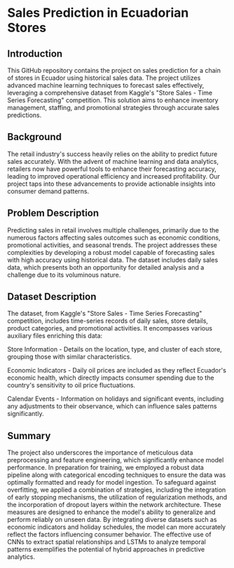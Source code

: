 
# Sales Prediction in Ecuadorian Stores

## Introduction
This GitHub repository contains the project on sales prediction for a chain of stores in Ecuador using historical sales data. The project utilizes advanced machine learning techniques to forecast sales effectively, leveraging a comprehensive dataset from Kaggle's "Store Sales - Time Series Forecasting" competition. This solution aims to enhance inventory management, staffing, and promotional strategies through accurate sales predictions.

## Background
The retail industry's success heavily relies on the ability to predict future sales accurately. With the advent of machine learning and data analytics, retailers now have powerful tools to enhance their forecasting accuracy, leading to improved operational efficiency and increased profitability. Our project taps into these advancements to provide actionable insights into consumer demand patterns.

## Problem Description
Predicting sales in retail involves multiple challenges, primarily due to the numerous factors affecting sales outcomes such as economic conditions, promotional activities, and seasonal trends. The project addresses these complexities by developing a robust model capable of forecasting sales with high accuracy using historical data. The dataset includes daily sales data, which presents both an opportunity for detailed analysis and a challenge due to its voluminous nature.

## Dataset Description
The dataset, from Kaggle's "Store Sales - Time Series Forecasting" competition, includes time-series records of daily sales, store details, product categories, and promotional activities. It encompasses various auxiliary files enriching this data:

Store Information - Details on the location, type, and cluster of each store, grouping those with similar characteristics.

Economic Indicators - Daily oil prices are included as they reflect Ecuador's economic health, which directly impacts consumer spending due to the country's sensitivity to oil price fluctuations.

Calendar Events - Information on holidays and significant events, including any adjustments to their observance, which can influence sales patterns significantly.

## Summary
The project also underscores the importance of meticulous data preprocessing and feature engineering, which significantly enhance model performance. In preparation for training, we employed a robust data pipeline along with categorical encoding techniques to ensure the data was optimally formatted and ready for model ingestion. To safeguard against overfitting, we applied a combination of strategies, including the integration of early stopping mechanisms, the utilization of regularization methods, and the incorporation of dropout layers within the network architecture. These measures are designed to enhance the model's ability to generalize and perform reliably on unseen data. By integrating diverse datasets such as economic indicators and holiday schedules, the model can more accurately reflect the factors influencing consumer behavior. The effective use of CNNs to extract spatial relationships and LSTMs to analyze temporal patterns exemplifies the potential of hybrid approaches in predictive analytics.
